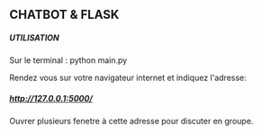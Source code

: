 ## CHATBOT & FLASK

##### UTILISATION

Sur le terminal : python main.py

Rendez vous sur votre navigateur internet et indiquez l'adresse:

##### http://127.0.0.1:5000/

Ouvrer plusieurs fenetre à cette adresse pour discuter en groupe.

